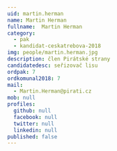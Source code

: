 ```yaml
---
uid: martin.herman
name: Martin Herman
fullname:  Martin Herman
category:
  - pak
  - kandidat-ceskatrebova-2018
img: people/martin.herman.jpg
description: člen Pirátské strany
candidatedesc: seřizovač lisu
ordpak: 7
ordkomunal2018: 7
mail:
  - Martin.Herman@pirati.cz
mob: null
profiles:
  github: null
  facebook: null
  twitter: null
  linkedin: null
published: false
---
```


